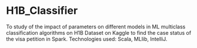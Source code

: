 # H1B_Classifier

To study of the impact of parameters on different models in ML multiclass classification algorithms on H1B Dataset on Kaggle to find the case status of the visa petition in Spark. Technologies used:  Scala, MLlib, IntelliJ.
